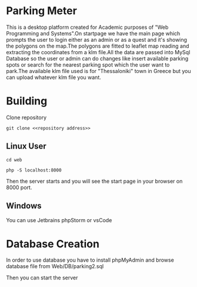 # Parking Meter 
This is a desktop platform  created for Academic purposes of "Web Programming and Systems".On startpage we have the main page which prompts the user to login either as an admin or as a quest and it's showing the polygons on the map.The polygons are fitted to leaflet map reading and extracting the coordinates from a klm file.All the data are passed into MySql Database so the user or admin can do changes like insert available parking spots or search for the nearest parking spot which the user want to park.The available klm file  used is for "Thessaloniki" town in Greece but you can upload whatever klm file you want.

# Building

 Clone repository
 
`git clone <<repository address>> `
## Linux User
`cd web`

`php -S localhost:8000`

Then the server starts and you will see the start page in your browser on 8000 port.

## Windows

You can use Jetbrains phpStorm or vsCode

# Database Creation

In order to use database you have to install phpMyAdmin and browse database file from   Web/DB/parking2.sql 

Then you can start the server
